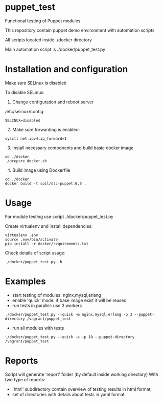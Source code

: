 puppet_test
===========

Functional testing of Puppet modules

This repository contain puppet demo environment with automation scripts

All scripts located inside ./docker directory

Main automation script is ./docker/puppet_test.py


# Installation and configuration

Make sure SELinux is disabled

To disable SELinux:

1) Change configuration and reboot server

/etc/selinux/config:
```
SELINUX=disabled
```

2) Make sure forwarding is enabled:
```
sysctl net.ipv4.ip_forward=1
```

3) Install necessary components and build basic docker image
```
cd ./docker
./prepare_docker.sh
```

4) Build image using Dockerfile
```
cd ./docker
docker build -t spil/slc-puppet:6.5 .
```

# Usage
For module testing use script ./docker/puppet_test.py

Create virtualenv and install dependencies:
```
virtualenv .env
source .env/bin/activate
pip install -r docker/requirements.txt
```

Check details of script usage:
```
./docker/puppet_test.py -h
```
# Examples
- start testing of modules: nginx,mysql,erlang
- enable 'quick' mode:  if base image exist it will be reused
- run tests in parallel: use 3 workers
```
./docker/puppet_test.py --quick -m nginx,mysql,erlang -p 3 --puppet-directory /vagrant/puppet_test
```

- run all modules with tests
```
./docker/puppet_test.py --quick -a -p 10 --puppet-directory /vagrant/puppet_test
```

# Reports
Script will generate 'report' folder (by default inside working directory)
With two type of reports:
* 'html' subdirectory contain overview of testing results in html format, 
* set of directories with details about tests in yaml format
